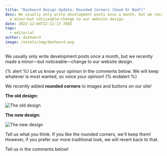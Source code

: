 ```yaml
---
title: "Dashword Design Update: Rounded Corners (Good Or Bad?)"
desc: We usually only write development posts once a month, but we recently made
  a minor—but noticeable—change to our website design.
date: 2022-12-04T22:12:17.780Z
tags:
  - editorial
author: dashword
image: /assets/img/dashword.png
---
```

We usually only write development posts once a month, but we recently made a minor—but noticeable—change to our website design.

{% alert %}
Let us know your opinion in the comments below. We will keep whatever is most wanted, so voice your opinion!
{% endalert %}

We recently added **rounded corners** to images and buttons on our site!

**The old design:**

![The old design](https://i.imgur.com/anYU5uW.png)

**The new design:**

![The new design](https://i.imgur.com/Y09dFq4.png)

Tell us what you think. If you like the rounded corners, we'll keep them! However, if you prefer our more traditional look, we will revert back to that.

Tell us in the comments below!
